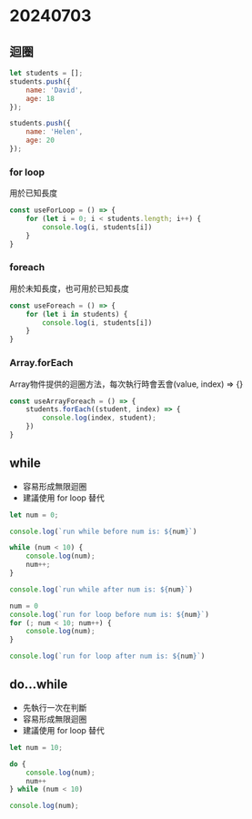 # 20240703

## 迴圈

```js
let students = [];
students.push({
    name: 'David',
    age: 18
});

students.push({
    name: 'Helen',
    age: 20
});
```

### for loop

用於已知長度

```js
const useForLoop = () => {
    for (let i = 0; i < students.length; i++) {
        console.log(i, students[i])
    }
}
```

### foreach

用於未知長度，也可用於已知長度

```js
const useForeach = () => {
    for (let i in students) {
        console.log(i, students[i])
    }
}
```

### Array.forEach

Array物件提供的迴圈方法，每次執行時會丟會(value, index) => {}

```js
const useArrayForeach = () => {
    students.forEach((student, index) => {
        console.log(index, student);
    })
}
```

## while

- 容易形成無限迴圈
- 建議使用 for loop 替代

```js
let num = 0;

console.log(`run while before num is: ${num}`)

while (num < 10) {
    console.log(num);
    num++;
}

console.log(`run while after num is: ${num}`)

num = 0
console.log(`run for loop before num is: ${num}`)
for (; num < 10; num++) {
    console.log(num);
}

console.log(`run for loop after num is: ${num}`)
```

## do...while

- 先執行一次在判斷
- 容易形成無限迴圈
- 建議使用 for loop 替代

```js
let num = 10;

do {
    console.log(num);
    num++
} while (num < 10)

console.log(num);
```

